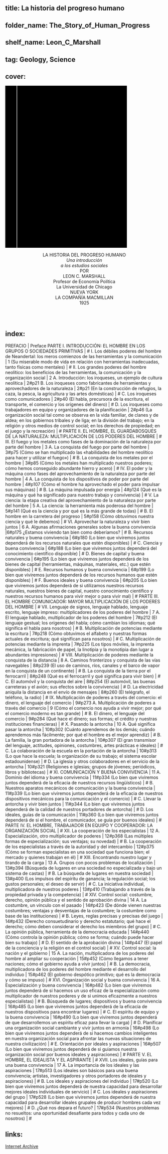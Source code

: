 ## title: La historia del progreso humano
## folder_name: The_Story_of_Human_Progress
## shelf_name: Leon_C_Marshall
## tag: Geology, Science
## cover:
<div class="urantiapedia-book-front urantiapedia-book-science">
<svg xmlns="http://www.w3.org/2000/svg" width="102.6mm" height="136.8mm" viewBox="0 0 102.6 136.8" version="1.1">
	<g transform="translate(-7,-5)">
		<rect width="9.6" height="136.8" x="7" y="5" />
		<rect width="96.9" height="136.8" x="17" y="5" />
		<text style="font-size:5px" x="61" y="22">Leon C. Marshall</text>
		<text style="font-size:4px" x="61" y="125">Nueva York: The Macmillan Company, 1923-1928</text>
		<text style="font-size:9px" x="61" y="60">La historia del</text>
		<text style="font-size:9px" x="61" y="70">Progreso humano</text>
	</g>
</svg>
</div>

<p style="text-align:center;">
<span class="text-h3">LA HISTORIA DEL PROGRESO HUMANO</span><br>
<em>Una introducción</em><br>
<em>a los estudios sociales</em><br>
POR<br>
<span class="text-h5">LEON C. MARSHALL</span><br>
Profesor de Economía Política<br>
La Universidad de Chicago<br>
NUEVA YORK<br>
LA COMPAÑÍA MACMILLAN<br>
1925<br>
<br>
</p>

<br>




## index:
PREFACIO | Preface
PARTE I. INTRODUCCIÓN: EL HOMBRE EN LOS GRUPOS O SOCIEDADES PRIMITIVAS | #
	I. Los débiles poderes del hombre de Neandertal: los meros comienzos de las herramientas y la comunicación | 1
		(Su miserable modo de vida en relación con herramientas inadecuadas, tanto físicas como mentales) | #
	II. Los grandes poderes del hombre neolítico: los beneficios de las herramientas, la comunicación y la organización social | 2
		A. Introducción: los iroqueses, un ejemplo de cultura neolítica | 2#p21
		B. Los iroqueses como fabricantes de herramientas y aprovechadores de la naturaleza | 2#p21
			(En la construcción de refugios, la caza, la pesca, la agricultura y las artes domésticas) | #
		C. Los iroqueses como comunicadores | 2#p40
			(El habla, precursora de la escritura, el transporte, el comercio y los orígenes del dinero) | #
		D. Los iroqueses como trabajadores en equipo y organizadores de la planificación | 2#p46
			(La organización social tal como se observa en la vida familiar, de clanes y de aldea; en los gobiernos tribales y de liga; en la división del trabajo; en la religión y otros medios de control social; en los derechos de propiedad; en el juego y la recreación) | #
PARTE II. EL HOMBRE, EL GUARDABOSQUES DE LA NATURALEZA: MULTIPLICACIÓN DE LOS PODERES DEL HOMBRE | #
	III. El fuego y los metales como fases de la dominación de la naturaleza por parte del hombre | 3
		A. La conquista del fuego por parte del hombre | 3#p75
			(Cómo se han multiplicado las «habilidades del hombre neolítico para hacer y utilizar el fuego») | #
		B. La conquista de los metales por el hombre | 3#p85
			(Cómo los metales han multiplicado nuestros poderes; cómo hemos conseguido abundante hierro y acero) | #
	IV. El poder y la máquina como fases del aprovechamiento de la naturaleza por parte del hombre | 4
		A. La conquista de los dispositivos de poder por parte del hombre | 4#p107
			(Cómo el hombre ha aprovechado el poder para impulsar sus máquinas) | #
		B. La máquina impulsada por energía | 4#p124
			(Qué es la máquina y qué ha significado para nuestro trabajo y convivencia) | #
	V. La ciencia: la etapa creativa del aprovechamiento de la naturaleza por parte del hombre | 5
		A. La ciencia: la herramienta más poderosa del hombre | 5#p141
			(Qué es la ciencia y por qué es la más grande de todas) | #
		B. El hombre en la carretera del progreso | 5#p158
			(Cómo obtuvimos nuestra ciencia y qué le debemos) | #
	VI. Aprovechar la naturaleza y vivir bien juntos | 6
		A. Algunas afirmaciones generales sobre la buena convivencia |6#p175
			¿Estamos viviendo tan bien como deberíamos? | #
		B. Recursos naturales y buena convivencia | 6#p180
			(Lo bien que viviremos juntos dependerá de los recursos naturales que estén disponibles) | #
		C. Ciencia y buena convivencia | 6#p188
			(Lo bien que viviremos juntos dependerá del conocimiento científico disponible) | #
		D. Bienes de capital y buena convivencia | 6#p195
			(Lo bien que viviremos juntos dependerá de los bienes de capital (herramientas, máquinas, materiales, etc.) que estén disponibles) | #
		E. Recursos humanos y buena convivencia | 6#p199
			(Lo bien que viviremos juntos dependerá de los recursos humanos que estén disponibles) | #
		F. Buenos ideales y buena convivencia | 6#p205
			(Lo bien que viviremos juntos dependerá de si utilizamos nuestros recursos naturales, nuestros bienes de capital, nuestro conocimiento científico y nuestros recursos humanos para vivir mejor o para vivir mal) | #
PARTE III. EL HOMBRE COMUNICADOR: MAYOR MULTIPLICACIÓN DE LOS PODERES DEL HOMBRE | #
	VII. Lenguaje de signos, lenguaje hablado, lenguaje escrito, lenguaje impreso: multiplicadores de los poderes del hombre | 7
		A. El lenguaje hablado, multiplicador de los poderes del hombre | 7#p212
			(El lenguaje gestual; los orígenes del habla; cómo cambian los idiomas; qué significa el habla para nosotros) | #
		B. Multiplicación de potencias mediante la escritura | 7#p218
			(Cómo obtuvimos el alfabeto y nuestras formas actuales de escritura; qué significan para nosotros) | #
		C. Multiplicación de potencias mediante la imprenta | 7#p225
			(Los tipos móviles, la imprenta mecánica, la fabricación de papel, la linotipia y la monotipia dan lugar a abundantes impresiones) | #
	VIII. Multiplicación de poderes mediante la conquista de la distancia | 8
		A. Caminos fronterizos y conquista de las vías navegables | 8#p239
			(El uso de caminos, ríos, canales y el barco de vapor en la conquista de un continente) | #
		B. La conquista de la tierra por el ferrocarril | 8#p248
			(Qué es el ferrocarril y qué significa para vivir bien) | #
		C. El automóvil y la conquista del aire | 8#p254
			(El automóvil, las buenas carreteras y el avión; sus efectos sobre la convivencia) | #
		D. La electricidad aniquila la distancia en el envío de mensajes | 8#p260
			(El telégrafo, el teléfono, la radio) | #
	IX. Multiplicación de poderes a través del comercio: el dinero, el lenguaje del comercio | 9#p273
		A. Multiplicación de poderes a través del comercio | 9
			(Cómo el comercio nos ayuda a vivir mejor; por qué el comercio moderno es tan grande) | #
		B. El dinero, el lenguaje del comercio | 9#p284
			(Qué hace el dinero; sus formas; el crédito y nuestras instituciones financieras) | #
	X. Pasando la antorcha | 10
		A. Qué significa pasar la antorcha | 10#p302
			(Cuánto aprendemos de los demás; cuándo aprendemos más fácilmente; por qué el hombre es el mejor aprendiz) | #
		B. La familia, la gran portadora de la antorcha | 10#p307
			(El gran transmisor del lenguaje, actitudes, opiniones, costumbres, artes prácticas e ideales) | #
		C. La colaboración de la escuela en la portación de la antorcha | 10#p313
			(Lo que hace la escuela; la organización de su trabajo; el sistema escolar estadounidense) | #
		D. La iglesia y otros colaboradores en el servicio de la antorcha | 10#p321
			(Religiones e iglesias; grupos de jóvenes; periódicos, libros y bibliotecas) | #
	XI. COMUNICACIÓN Y BUENA CONVIVENCIA | 11
		A. Dominio del idioma y buena convivencia | 11#p334
			(Lo bien que viviremos juntos dependerá de la eficacia de nuestros recursos lingüísticos) | #
		B. Nuestros aparatos mecánicos de comunicación y la buena convivencia | 11#p339
			(Lo bien que viviremos juntos dependerá de la eficacia de nuestros dispositivos mecánicos para la comunicación y el comercio) | #
		C. Llevar la antorcha y vivir bien juntos | 11#p344
			(Lo bien que viviremos juntos dependerá de la calidad de nuestros portadores de antorcha) | #
		D. Los ideales, guías de la comunicación | 11#p360
			(Lo bien que viviremos juntos dependerá de si el hombre, el comunicador, se guía por buenos ideales) | #
PARTE IV. EL HOMBRE, TRABAJADOR EN EQUIPO Y COOPERADOR: LA ORGANIZACIÓN SOCIAL | #
	XII. La cooperación de los especialistas | 12
		A. Especialización, otro multiplicador de poderes | 12#p368
			(Las múltiples formas de especialización; sus ventajas; su novedad) | #
		B. La cooperación de los especialistas a través de la autoridad y del intercambio | 12#p375
			(Cómo se forman especialistas en una sociedad que funciona bien; el mercado y quienes trabajan en él) | #
	XIII. Encontrando nuestro lugar y tirando de la carga | 13
		A. Grupos con pocos problemas de localización | 13#p394
			(Búsqueda de lugares en una sociedad no especializada y bajo un sistema de castas) | #
		B. La búsqueda de lugares en nuestra sociedad | 13#p400
			(Los impulsos del espíritu de ganancia; la regulación social; los gustos personales; el deseo de servir) | #
		C. La iniciativa individual, multiplicadora de nuestros poderes | 13#p410
			(Trabajando a través de la propiedad privada y la competencia) | #
	XIV. Control social: costumbre, derecho, opinión pública y el sentido de aprobación divina | 14
		A. La costumbre, un vínculo con el pasado | 14#p423
			(De dónde vienen nuestras costumbres; ventajas y desventajas de la costumbre; la costumbre como base de las instituciones) | #
		B. Leyes, reglas precisas y precisas del juego | 14#p432
			(Derecho consuetudinario y derecho estatutario; qué hace el derecho; cómo deben considerar el derecho los miembros del grupo) | #
		C. La opinión pública, herramienta de la democracia educada | 14#p440
			(Cómo controla la opinión pública; cómo se forma; cuándo puede hacer bien su trabajo) | #
		D. El sentido de la aprobación divina | 14#p447
			(El papel de la conciencia y la religión en el control social) | #
	XV. Control social: la nación y el gobierno | 15
		A. La nación, multiplicadora de los poderes del hombre al ampliar su cooperación | 15#p452
			(Cómo llegamos a tener naciones; cómo el gobierno ayuda a vivir juntos) | #
		B. La democracia, multiplicadora de los poderes del hombre mediante el desarrollo del individuo | 15#p462
			(El gobierno despótico primitivo; qué es la democracia y cómo se impuso) | #
	XVI. Organización social y buena convivencia | 16
		A. Especialización y buena convivencia | 16#p482
			(Lo bien que viviremos juntos dependerá de si hacemos un uso eficaz de la especialización como multiplicador de nuestros poderes y de si unimos eficazmente a nuestros especialistas) | #
		B. Búsqueda de lugares; dispositivos y buena convivencia | 16#p485
			(Lo bien que viviremos juntos dependerá de la eficacia de nuestros dispositivos para encontrar lugares) | #
		C. El espíritu de equipo y la buena convivencia | 16#p490
			(Lo bien que viviremos juntos dependerá de que desarrollemos un espíritu eficaz para llevar la carga) | #
		D. Planificar una organización social cambiante y vivir juntos en armonía | 16#p498
			(Lo bien que viviremos juntos dependerá de si hacemos cambios inteligentes en nuestra organización social para afrontar las nuevas situaciones de nuestra civilización) | #
		E. Orientación por ideales y aspiraciones | 16#p507
			(Lo bien que viviremos juntos dependerá de si guiamos nuestra organización social por buenos ideales y aspiraciones) | #
PARTE V. EL HOMBRE, EL IDEALISTA Y EL ASPIRANTE | #
	XVII. Los ideales, guías para una buena convivencia | 17
		A. La importancia de los ideales y las aspiraciones | 17#p513
			(Los ideales son básicos para una buena convivencia; artistas, investigadores y otros portadores de ideales y aspiraciones) | #
		B. Los ideales y aspiraciones del individuo | 17#p520
			(Lo bien que viviremos juntos dependerá de nuestra capacidad para desarrollar mejores ideales individuales de servicio) | #
		C. Los ideales y aspiraciones del grupo | 17#p528
			(Lo bien que viviremos juntos dependerá de nuestra capacidad para desarrollar ideales grupales de producir hombres cada vez mejores) | #
		D. ¿Qué nos depara el futuro? | 17#p534
			(Nuestros problemas no resueltos: una oportunidad desafiante para todos y cada uno de nosotros) | #

## links:
[Internet Archive](https://archive.org/details/in.ernet.dli.2015.187349)